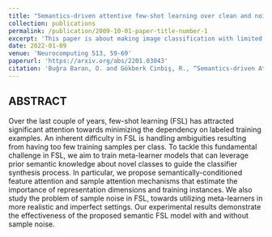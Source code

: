 ```yaml
---
title: "Semantics-driven attentive few-shot learning over clean and noisy samples"
collection: publications
permalink: /publication/2009-10-01-paper-title-number-1
excerpt: 'This paper is about making image classification with limited data'
date: 2022-01-09
venue: 'Neurocomputing 513, 59-69'
paperurl: 'https://arxiv.org/abs/2201.03043'
citation: 'Buğra Baran, O. and Gökberk Cinbiş, R., “Semantics-driven Attentive Few-shot Learning over Clean and Noisy Samples”, <i>arXiv e-prints</i>, 2022. doi:10.48550/arXiv.2201.03043.'
---
```

## ABSTRACT

Over the last couple of years, few-shot learning (FSL) has attracted significant attention towards minimizing the dependency on labeled training examples. An inherent difficulty in FSL is handling ambiguities resulting from having too few training samples per class. To tackle this fundamental challenge in FSL, we aim to train meta-learner models that can leverage prior semantic knowledge about novel classes to guide the classifier synthesis process. In particular, we propose semantically-conditioned feature attention and sample attention mechanisms that estimate the importance of representation dimensions and training instances. We also study the problem of sample noise in FSL, towards utilizing meta-learners in more realistic and imperfect settings. Our experimental results demonstrate the effectiveness of the proposed semantic FSL model with and without sample noise.
